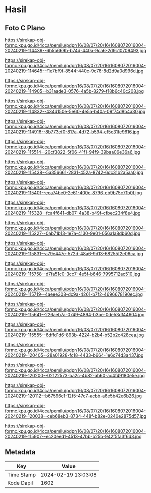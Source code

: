 # Hasil

## Foto C Plano

https://sirekap-obj-formc.kpu.go.id/4cca/pemilu/pdpr/16/08/07/20/16/1608072016004-20240219-114439--6b5b669b-b74d-440a-9ca6-2d9c10709493.jpg

https://sirekap-obj-formc.kpu.go.id/4cca/pemilu/pdpr/16/08/07/20/16/1608072016004-20240219-114645--f1e7bf9f-8544-440c-9c76-8d2d9a0d996d.jpg

https://sirekap-obj-formc.kpu.go.id/4cca/pemilu/pdpr/16/08/07/20/16/1608072016004-20240219-114905--b31aade3-0576-4a5b-8279-f18b6c40c208.jpg

https://sirekap-obj-formc.kpu.go.id/4cca/pemilu/pdpr/16/08/07/20/16/1608072016004-20240219-114832--434d150e-5e60-4e5a-b40a-09f74d8b4a30.jpg

https://sirekap-obj-formc.kpu.go.id/4cca/pemilu/pdpr/16/08/07/20/16/1608072016004-20240219-114916--8b773ef0-817a-4d72-b594-cf5c31fe9616.jpg

https://sirekap-obj-formc.kpu.go.id/4cca/pemilu/pdpr/16/08/07/20/16/1608072016004-20240219-115514--20cf3822-5f06-41f1-94f9-39baa06e36a6.jpg

https://sirekap-obj-formc.kpu.go.id/4cca/pemilu/pdpr/16/08/07/20/16/1608072016004-20240219-115438--5a356661-2831-452a-8742-6dc31b2a5aa0.jpg

https://sirekap-obj-formc.kpu.go.id/4cca/pemilu/pdpr/16/08/07/20/16/1608072016004-20240219-115401--eca74be0-2e61-400c-8796-eb9b75c71b0f.jpg

https://sirekap-obj-formc.kpu.go.id/4cca/pemilu/pdpr/16/08/07/20/16/1608072016004-20240219-115328--fca4f641-db07-4a38-b49f-cfbec234f8e4.jpg

https://sirekap-obj-formc.kpu.go.id/4cca/pemilu/pdpr/16/08/07/20/16/1608072016004-20240219-115227--0ab71b13-1e7a-4130-9e01-056a1a8db60d.jpg

https://sirekap-obj-formc.kpu.go.id/4cca/pemilu/pdpr/16/08/07/20/16/1608072016004-20240219-115831--a79e447e-572d-48a6-9d13-68255f2e06ca.jpg

https://sirekap-obj-formc.kpu.go.id/4cca/pemilu/pdpr/16/08/07/20/16/1608072016004-20240219-115758--d7fa51c0-3cc7-4e5f-b646-7995712ac510.jpg

https://sirekap-obj-formc.kpu.go.id/4cca/pemilu/pdpr/16/08/07/20/16/1608072016004-20240219-115719--4aeee308-dc9a-4261-b7f2-4696678190ec.jpg

https://sirekap-obj-formc.kpu.go.id/4cca/pemilu/pdpr/16/08/07/20/16/1608072016004-20240219-115641--226aeb7a-0749-4894-b3be-0de53df44604.jpg

https://sirekap-obj-formc.kpu.go.id/4cca/pemilu/pdpr/16/08/07/20/16/1608072016004-20240219-115555--6dffd1d6-893b-4224-b2b4-b52b2c428cea.jpg

https://sirekap-obj-formc.kpu.go.id/4cca/pemilu/pdpr/16/08/07/20/16/1608072016004-20240219-120405--28a01928-fc18-4433-b664-1e6c74d3a437.jpg

https://sirekap-obj-formc.kpu.go.id/4cca/pemilu/pdpr/16/08/07/20/16/1608072016004-20240219-120200--02122573-ba2c-4b82-ab60-ac4f49180e5e.jpg

https://sirekap-obj-formc.kpu.go.id/4cca/pemilu/pdpr/16/08/07/20/16/1608072016004-20240219-120112--b67596c1-12f5-47c7-acbb-a6e5b42e6b26.jpg

https://sirekap-obj-formc.kpu.go.id/4cca/pemilu/pdpr/16/08/07/20/16/1608072016004-20240219-120038--ceb68eb3-8734-448f-b82e-0240e2875d57.jpg

https://sirekap-obj-formc.kpu.go.id/4cca/pemilu/pdpr/16/08/07/20/16/1608072016004-20240219-115907--ec20eed1-4513-47bb-b25b-942f5fa3f6d3.jpg


## Metadata

| Key        | Value               |
| ---------- | ------------------- |
| Time Stamp | 2024-02-19 13:03:08 |
| Kode Dapil | 1602                |



